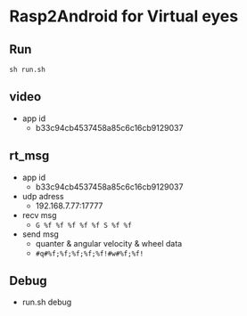 # Rasp2Android for Virtual eyes

## Run 
```shell
sh run.sh
```

## video
- app id
  - b33c94cb4537458a85c6c16cb9129037

## rt\_msg
- app id
  - b33c94cb4537458a85c6c16cb9129037
- udp adress
  - 192.168.7.77:17777
- recv msg
  - `G %f %f %f %f %f S %f %f`
- send msg
  - quanter & angular velocity & wheel data
  - `#q#%f;%f;%f;%f;%f!#w#%f;%f!`

## Debug
- run.sh debug
